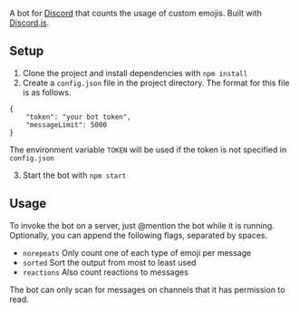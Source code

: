 A bot for [Discord](https://discordapp.com) that counts the usage of custom emojis. Built with [Discord.js](https://discord.js.org/).

## Setup

1. Clone the project and install dependencies  with `npm install`
2. Create a `config.json` file in the project directory. The format for this file is as follows.

```
{
    "token": "your bot token",
    "messageLimit": 5000
}
```

The environment variable `TOKEN` will be used if the token is not specified in `config.json`

3. Start the bot with `npm start`

## Usage

To invoke the bot on a server, just @mention the bot while it is running. Optionally, you can append the following flags, separated by spaces.

* `norepeats` Only count one of each type of emoji per message
* `sorted` Sort the output from most to least used
* `reactions` Also count reactions to messages

The bot can only scan for messages on channels that it has permission to read.
